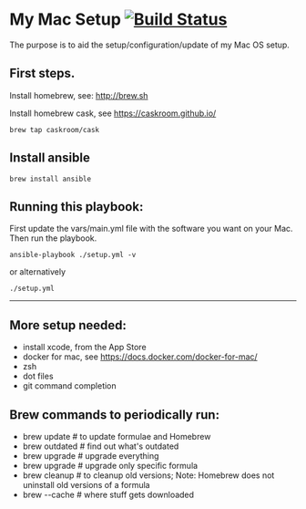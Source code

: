 # My Mac Setup   [![Build Status](https://travis-ci.org/mchidzik/mac_setup.svg?branch=master)](https://travis-ci.org/mchidzik/mac_setup)

The purpose is to aid the setup/configuration/update of my Mac OS setup. 

## First steps.
Install homebrew, see: http://brew.sh

Install homebrew cask, see https://caskroom.github.io/

````
brew tap caskroom/cask
````

## Install ansible

````
brew install ansible
````

## Running this playbook:
First update the vars/main.yml file with the software you want on your Mac. Then run the playbook.


````
ansible-playbook ./setup.yml -v
````

or alternatively
````
./setup.yml
````

----

## More setup needed:
- install xcode, from the App Store
- docker for mac, see https://docs.docker.com/docker-for-mac/
- zsh
- dot files
- git command completion

## Brew commands to periodically run:

- brew update              # to update formulae and Homebrew
- brew outdated            # find out what's outdated
- brew upgrade             # upgrade everything
- brew upgrade <formula>   # upgrade only specific formula
- brew cleanup             # to cleanup old versions; Note: Homebrew does not uninstall old versions of a formula
- brew --cache             # where stuff gets downloaded

